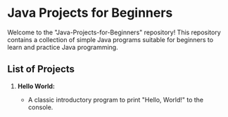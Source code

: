 # Java Projects for Beginners

Welcome to the "Java-Projects-for-Beginners" repository! This repository contains a collection of simple Java programs suitable for beginners to learn and practice Java programming.

## List of Projects

1. **Hello World:**

   - A classic introductory program to print "Hello, World!" to the console.
